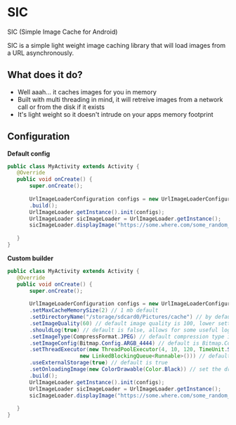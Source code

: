 SIC
===
SIC (Simple Image Cache for Android)

SIC is a simple light weight image caching library that will load images from a URL asynchronously.

## What does it do?
* Well aaah... it caches images for you in memory
* Built with multi threading in mind, it will retreive images from a network call or from the disk if it exists
* It's light weight so it doesn't intrude on your apps memory footprint
 
## Configuration
 
 **Default config**
 
 ``` java
public class MyActivity extends Activity {
	@Override
	public void onCreate() {
		super.onCreate();
		
		UrlImageLoaderConfiguration configs = new UrlImageLoaderConfiguration.Builder(getApplicationContext())
		.build();
		UrlImageLoader.getInstance().init(configs);
		UrlImageLoader sicImageLoader = UrlImageLoader.getInstance();
		sicImageLoader.displayImage("https://some.where.com/some_random_image.jpg", someImageView, 4);
		
	}
}
```

 **Custom builder**
 ``` java
public class MyActivity extends Activity {
	@Override
	public void onCreate() {
		super.onCreate();
		
		UrlImageLoaderConfiguration configs = new UrlImageLoaderConfiguration.Builder(getApplicationContext())
		.setMaxCacheMemorySize(2) // 1 mb default
		.setDirectoryName("/storage/sdcard0/Pictures/cache") // by default, a new directory will be created in the Pictures folder in the SD card if one exists, else internal sotrage is used
		.setImageQuality(60) // default image quality is 100, lower settings are recomended for thumbnails
		.shouldLog(true) // default is false, allows for some useful logging
		.setImageType(CompressFormat.JPEG) // default compression type is JPEG
		.setImageConfig(Bitmap.Config.ARGB_4444) // default is Bitmap.Config.ARGB_8888
		.setThreadExecutor(new ThreadPoolExecutor(4, 10, 120, TimeUnit.SECONDS,
		                new LinkedBlockingQueue<Runnable>())) // default is new ThreadPoolExecutor(4, 6, 60, TimeUnit.SECONDS, new LinkedBlockingQueue<Runnable>())
		.useExternalStorage(true) // default is true
		.setOnloadingImage(new ColorDrawable(Color.Black)) // set the drawable to display when the image is loading, this is also displayed when nothing can be displayed
		.build(); 
		UrlImageLoader.getInstance().init(configs);
		UrlImageLoader sicImageLoader = UrlImageLoader.getInstance();
		sicImageLoader.displayImage("https://some.where.com/some_random_image.jpg", someImageView, 4);
		
	}
}
```
